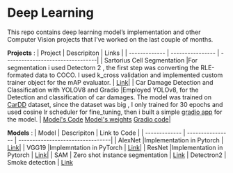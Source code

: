 # Deep Learning
This repo contains deep learning model’s implementation and other Computer Vision projects that I’ve worked on the last couple of months.

**Projects** :
| Project      | Descripiton      | Links        |
| ------------- | ---------------- | ---------------------------------|
| Sartorius Cell Segmentation   |For segmentation i used Detectorn 2 , the first step was converting the RLE-formated data to COCO. I used k_cross validation and implemented custom trainer object for the mAP evaluator.    | [Link](Cells_Segmentation_with_Detectron_2.ipynb)|
| Car Damage Detection and Classification with YOLOV8 and Gradio |Employed YOLOv8, for the Detection and classification of car damages. The model was trained on [CarDD](https://arxiv.org/abs/2211.00945) dataset, since the dataset was big , I only trained for 30 epochs and used cosine lr scheduler for fine_tuning, then i built a simple [gradio app](car_damage_detection/gradio.ipynb) for the model.        | [Model's Code](car_damage_detection/Car(2).ipynb)          [Model's weights](car_damage_detection/model_weights/best.pt)                                          [Gradio code](car_damage_detection/gradio.ipynb)|


**Models** : 
| Model         | Descripiton      | Link to Code           |
| ------------- | ---------------- | ---------------------------------|
| AlexNet       |Implementation in  Pytorch          | [Link](AlexNet(1).ipynb)|
| VGG19        |Implemntation in  PyTorch         | [Link](VGG19.ipynb)|
| ResNet       |Implementation in  Pytorch          | [Link](Resnet(2).ipynb)|
| SAM          | Zero shot instance segmentation    | [Link](SAM(1).ipynb)
| Detectron2     | Smoke detection     | [Link](Smoke_detection_with_Detectron_2.ipynb)



